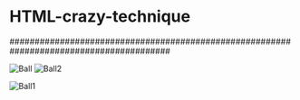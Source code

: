 # HTML-crazy-technique

########################################################################################

![Ball](https://user-images.githubusercontent.com/75982069/112436144-d76c0900-8d6f-11eb-84b0-894328486a3b.gif)
![Ball2](https://user-images.githubusercontent.com/75982069/112436522-fec2d600-8d6f-11eb-81d0-55a66da3ec97.gif)

![Ball1](https://user-images.githubusercontent.com/75982069/112436317-e8b51580-8d6f-11eb-9263-b541eb2d2fe7.gif)
